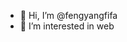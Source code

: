 - 👋 Hi, I’m @fengyangfifa
- 👀 I’m interested in web

<!---
fengyangfifa/fengyangfifa is a ✨ special ✨ repository because its `README.md` (this file) appears on your GitHub profile.
You can click the Preview link to take a look at your changes.
--->
